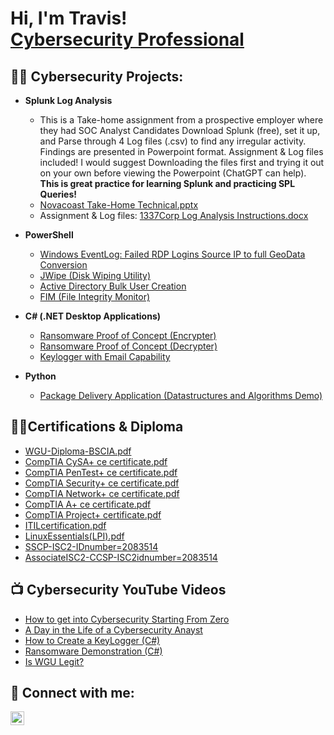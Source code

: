 <h1>Hi, I'm Travis! <br/><a href="https://www.linkedin.com/in/travis-m-patt/">Cybersecurity Professional</a>

<h2>👨‍💻 Cybersecurity Projects:</h2>

- <b>Splunk Log Analysis</b>
  - This is a Take-home assignment from a prospective employer where they had SOC Analyst Candidates Download Splunk (free), set it up, and Parse through 4 Log files (.csv) to find any irregular activity. Findings are presented in Powerpoint format. Assignment & Log files included! I would suggest Downloading the files first and trying it out on your own before viewing the Powerpoint (ChatGPT can help). <b> This is great practice for learning Splunk and practicing SPL Queries! </b>
  - [Novacoast Take-Home Technical.pptx](https://github.com/user-attachments/files/16875288/Novacoast.Take-Home.Technical.pptx)
  - Assignment & Log files: 
  [1337Corp Log Analysis Instructions.docx](https://github.com/user-attachments/files/16875151/1337Corp.Log.Analysis.Instructions.docx)




  

- <b>PowerShell</b>
  - [Windows EventLog: Failed RDP Logins Source IP to full GeoData Conversion](https://github.com/joshmadakor1/Sentinel-Lab)
  - [JWipe (Disk Wiping Utility)](https://github.com/joshmadakor1/Jwipe.PowerShell)
  - [Active Directory Bulk User Creation](https://github.com/joshmadakor1/AD_PS)
  - [FIM (File Integrity Monitor)](https://github.com/joshmadakor1/PowerShell-Integrity-FIM)

- <b>C# (.NET Desktop Applications)</b>
  - [Ransomware Proof of Concept (Encrypter)](https://github.com/joshmadakor1/EncrypterPOC)
  - [Ransomware Proof of Concept (Decrypter)](https://github.com/joshmadakor1/DecrypterPOC)
  - [Keylogger with Email Capability](https://github.com/joshmadakor1/Key-Logger-With-Email)

- <b>Python</b>
  - [Package Delivery Application (Datastructures and Algorithms Demo)](https://github.com/joshmadakor1/Package-Delivery-Pathfinding-Algorithm)


<h2>👨‍🎓Certifications & Diploma</h2>

  -  [WGU-Diploma-BSCIA.pdf](https://github.com/user-attachments/files/16874623/WGU-Diploma-BSCIA.pdf)
  -  [CompTIA CySA+ ce certificate.pdf](https://github.com/user-attachments/files/16874625/CompTIA.CySA%2B.ce.certificate.pdf)
  -  [CompTIA PenTest+ ce certificate.pdf](https://github.com/user-attachments/files/16874633/CompTIA.PenTest%2B.ce.certificate.pdf)
  -  [CompTIA Security+ ce certificate.pdf](https://github.com/user-attachments/files/16874634/CompTIA.Security%2B.ce.certificate.pdf)
  -  [CompTIA Network+ ce certificate.pdf](https://github.com/user-attachments/files/16874639/CompTIA.Network%2B.ce.certificate.pdf)
  -  [CompTIA A+ ce certificate.pdf](https://github.com/user-attachments/files/16874671/CompTIA.A%2B.ce.certificate.pdf)
  -  [CompTIA Project+ certificate.pdf](https://github.com/user-attachments/files/16874674/CompTIA.Project%2B.certificate.pdf)
  -  [ITILcertification.pdf](https://github.com/user-attachments/files/16874677/ITILcertification.pdf)
  -  [LinuxEssentials(LPI).pdf](https://github.com/user-attachments/files/16874681/LinuxEssentials.LPI.pdf)
  -  [SSCP-ISC2-IDnumber=2083514](https://github.com/user-attachments/assets/9c0e6fce-630b-4b9e-a110-27b82aa7605e)
  -  [AssociateISC2-CCSP-ISC2idnumber=2083514](https://github.com/user-attachments/assets/dc273176-7a5b-4468-88b1-32ee8d74e7f3)

<h2>📺 Cybersecurity YouTube Videos</h2>

- [How to get into Cybersecurity Starting From Zero](https://www.youtube.com/watch?v=a83ASGn_V_s)
- [A Day in the Life of a Cybersecurity Anayst](https://www.youtube.com/watch?v=uHy3oM7NnoU)
- [How to Create a KeyLogger (C#)](https://www.youtube.com/watch?v=N-L9hklSlNk)
- [Ransomware Demonstration (C#)](https://www.youtube.com/watch?v=OfvdQeh79s0)
- [Is WGU Legit?](https://www.youtube.com/watch?v=E2MwRWxDBkA)

<h2> 🤳 Connect with me:</h2>

[<img align="left" alt="JoshMadakor | LinkedIn" width="22px" src="https://cdn.jsdelivr.net/npm/simple-icons@v3/icons/linkedin.svg" />][linkedin]

[linkedin]: https://www.linkedin.com/in/travis-m-patt

<!--
**TravisPatt/TravisPatt** is a ✨ _special_ ✨ repository because its `README.md` (this file) appears on your GitHub profile.

Here are some ideas to get you started:

- 🔭 I’m currently working on ...
- 🌱 I’m currently learning ...
- 👯 I’m looking to collaborate on ...
- 🤔 I’m looking for help with ...
- 💬 Ask me about ...
- 📫 How to reach me: ...
- 😄 Pronouns: ...
- ⚡ Fun fact: ...
-->
